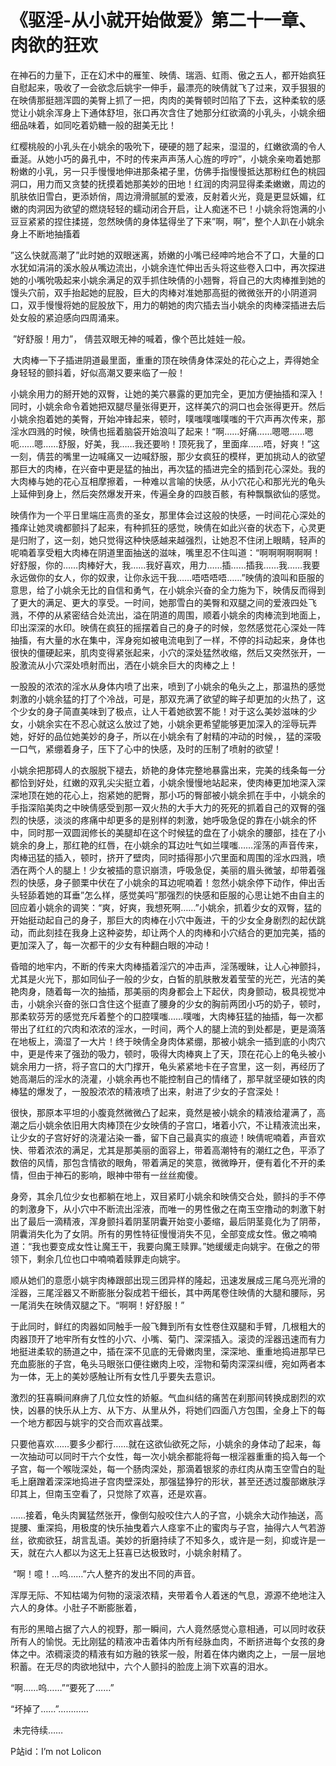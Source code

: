 # 《驱淫-从小就开始做爱》第二十一章、肉欲的狂欢

在神石的力量下，正在幻术中的雁笙、映倩、瑞涵、虹雨、傲之五人，都开始疯狂自慰起来，吸收了一会欲念后姚宇一伸手，最漂亮的映倩就飞了过来，双手狠狠的在映倩那挺翘浑圆的美臀上抓了一把，肉肉的美臀顿时凹陷了下去，这种柔软的感觉让小姚余浑身上下通体舒坦，张口再次含住了她那分红欲滴的小乳头，小姚余细细品味着，如同吃着奶糖一般的甜美无比！

红樱桃般的小乳头在小姚余的吸吮下，硬硬的翘了起来，湿湿的，红嫩欲滴的令人垂涎。从她小巧的鼻孔中，不时的传来声声荡人心旌的哼咛”，小姚余亲吻着她那粉嫩的小乳，另一只手慢慢地伸进那条裙子里，仿佛手指慢慢抵达那粉红色的桃园洞口，用力而又贪婪的抚摸着她那美妙的田地！红润的肉洞显得柔柔嫩嫩，周边的肌肤依旧雪白，更添娇俏，周边滑滑腻腻的爱液，反射着火光，竟是更显妖媚，红嫩的肉洞因为欲望的燃烧轻轻的蠕动闭合开启，让人痴迷不已！小姚余将饱满的小豆豆紧紧的捏住揉搓，忽然映倩的身体猛得坐了下来”啊，啊”，整个人趴在小姚余身上不断地抽搐着

”这么快就高潮了”此时她的双眼迷离，娇嫩的小嘴已经呻吟地合不了口，大量的口水犹如涓涓的溪水般从嘴边流出，小姚余连忙伸出舌头将这些卷入口中，再次探进她的小嘴吮吸起来小姚余满足的双手抓住映倩的小翘臀，将自己的大肉棒推到她的馒头穴前，双手抬起她的屁股，巨大的肉棒对准她那高挺的微微张开的小阴道洞口，双手慢慢将她的屁股放下，用力的朝她的肉穴插去当小姚余的肉棒深插进去后处女般的紧迫感向四周涌来。

 ”好舒服！用力”， 倩芸双眼无神的喊着，像个芭比娃娃一般。

 大肉棒一下子插进阴道最里面，重重的顶在映倩身体深处的花心之上，弄得她全身轻轻的颤抖着，好似高潮又要来临了一般！

小姚余用力的掰开她的双臀，让她的美穴暴露的更加完全，更加方便抽插和深入！同时，小姚余命令着她把双腿尽量张得更开，这样美穴的洞口也会张得更开。然后小姚余抱着她的美臀，开始冲锋起来，顿时，噗嗤噗嗤噗嗤的干穴声再次传来，那淫水四溅的时候，映倩也摇着脑袋开始浪叫了起来！“啊……好痛……嗯嗯……嗯呃……嗯……舒服，好美，我……我还要哟！顶死我了，里面痒……唔，好爽！”这一刻，倩芸的嘴里一边喊痛又一边喊舒服，那少女疯狂的模样，更加挑动人的欲望那巨大的肉棒，在兴奋中更是猛的抽出，再次猛的插进完全的插到花心深处。我的大肉棒与她的花心互相摩擦着，一种难以言喻的快感，从小穴花心和那光光的龟头上延伸到身上，然后突然爆发开来，传遍全身的四肢百骸，有种飘飘欲仙的感觉。

映倩作为一个平日里端庄高贵的圣女，那里体会过这般的快感，一时间花心深处的搔痒让她灵魂都颤抖了起来，有种抓狂的感觉，映倩在如此兴奋的状态下，心灵更是归附了，这一刻，她只觉得这种快感越来越强烈，让她忍不住闭上眼睛，轻声的呢喃着享受粗大肉棒在阴道里面抽送的滋味，嘴里忍不住叫道：“啊啊啊啊啊啊！好舒服，你的……肉棒好大，我……我好喜欢，用力……插……插我……我……我要永远做你的女人，你的奴隶，让你永远干我……唔唔唔唔……”映倩的浪叫和臣服的意思，给了小姚余无比的自信和勇气，在小姚余兴奋的全力施为下，映倩反而得到了更大的满足、更大的享受。一时间，她那雪白的美臀和双腿之间的爱液四处飞溅，不停的从紧密结合处流出，溢在阴道的周围，顺着小姚余的肉棒流到地面上，印出深深的水印。映倩在疯狂的摇摆着自己的身子的时候，忽然感觉花心深处一阵抽搐，有大量的水在集中，浑身宛如被电流电到了一样，不停的抖动起来，身体也很快的僵硬起来，肌肉变得紧张起来，小穴的深处猛然收缩，然后又突然张开，一股激流从小穴深处喷射而出，洒在小姚余巨大的肉棒之上！

一股股的浓浓的淫水从身体内喷了出来，喷到了小姚余的龟头之上，那温热的感觉刺激的小姚余猛的打了个冷战，可是，那双充满了欲望的眸子却更加的火热了，这个少女的身子简直美味到了极点，让人干着她欲罢不能！对于这么美妙滋味的少女，小姚余实在不忍心就这么放过了她，小姚余更希望能够更加深入的淫辱玩弄她，好好的品位她美妙的身子，所以在小姚余有了射精的冲动的时候，，猛的深吸一口气，紧绷着身子，压下了心中的快感，及时的压制了喷射的欲望！

小姚余把那碍人的衣服脱下褪去，娇艳的身体完整地暴露出来，完美的线条每一分都恰到好处，红嫩的双乳尖尖挺立着，小姚余慢慢地站起来，使肉棒更加地深入深深地顶在她的花心上，抱紧她的肥臀，那小巧的臀部被小姚余抓在手中，小姚余的手指深陷美肉之中映倩感受到那一双火热的大手大力的死死的抓着自己的双臀的强烈的快感，淡淡的疼痛中却更多的是别样的刺激，她呼吸急促的靠在小姚余的怀中，同时那一双圆润修长的美腿却在这个时候猛的盘在了小姚余的腰部，挂在了小姚余的身上，那红艳的红唇，在小姚余的耳边吐气如兰噗嗤……淫荡的声音传来，肉棒迅猛的插入，顿时，挤开了壁肉，同时插得那小穴里面和周围的淫水四溅，喷洒在两个人的腿上！少女被插的意识崩溃，呼吸急促，美丽的眉头微皱，却带着强烈的快感，身子颤栗中伏在了小姚余的耳边呢喃着！忽然小姚余停下动作，伸出舌头轻舔着她的耳垂”怎么样，感觉美吗”那强烈的快感和臣服的心思让她不由自主的回应着小姚余的调笑：“爽，好爽，我想死啊……”小姚余，抓着少女的双臀，猛的开始挺动起自己的身子，那巨大的肉棒在小穴中轰进，干的少女全身剧烈的起伏跳动，而此刻挂在我身上这种姿势，却让两个人的肉棒和小穴结合的更加完美，插的更加深入了，每一次都干的少女有种翻白眼的冲动！

昏暗的地牢内，不断的传来大肉棒插着淫穴的冲击声，淫荡暧昧，让人心神颤抖，尤其是火光下，那如同仙子一般的少女，白皙的肌肤散发着莹莹的光芒，光洁的美艳肉身，随着每一次的抽插，那美丽的肉身都会上下起伏，肉身颤动，极具视觉冲击，小姚余兴奋的张口含住这个挺直了腰身的少女的胸前两团小巧的奶子，顿时，那柔软芬芳的感觉充斥着整个的口腔噗嗤……噗嗤，大肉棒狂猛的抽插，每一次都带出了红红的穴肉和浓浓的淫水，一时间，两个人的腿上流的到处都是，更是滴落在地板上，滴湿了一大片！终于映倩全身肉体紧绷，那被小姚余一插到底的小肉穴中，更是传来了强劲的吸力，顿时，吸得大肉棒爽上了天，顶在花心上的龟头被小姚余用力一挤，将子宫口的大门撑开，龟头紧紧地卡在子宫里，这一刻，再经历了她高潮后的淫水的浇灌，小姚余再也不能控制自己的情绪了，那早就坚硬如铁的肉棒猛的爆发了，一股股浓浓的精液喷了出来，射进了少女的子宫深处！

很快，那原本平坦的小腹竟然微微凸了起来，竟然是被小姚余的精液给灌满了，高潮之后小姚余依旧用大肉棒顶在少女映倩的子宫口，堵着小穴，不让精液流出来，让少女的子宫好好的浇灌沾染一番，留下自己最真实的痕迹！映倩呢喃着，声音欢快、带着浓浓的满足，尤其是那美丽的面容上，带着高潮特有的潮红之色，平添了数倍的风情，那包含情欲的眼角，带着满足的笑意，微微睁开，便有着化不开的柔情，但由于神石的影响，眼神中带有一丝丝痴傻。

身旁，其余几位少女也都躺在地上，双目紧盯小姚余和映倩交合处，颤抖的手不停的刺激身下，从小穴中不断流出淫液，而唯一的男性傲之在南玉空撸动的刺激下射出了最后一滴精液，浑身颤抖着阴茎阴囊开始变小萎缩，最后阴茎竟化为了阴蒂，阴囊消失化为了女阴。所有的男性特征慢慢消失不见，全部变成女性。傲之喃喃道：“我也要变成女性让魔王干，我要向魔王赎罪。”她缓缓走向姚宇。在傲之的带领下，剩余几位也口中喃喃着赎罪走向姚宇。

顺从她们的意愿小姚宇肉棒跟部出现三团异样的隆起，迅速发展成三尾乌亮光滑的淫器，三尾淫器又不断膨胀分裂成若干细长，其中两尾卷住映倩的大腿和腰际，另一尾消失在映倩双腿之下。“啊啊！好舒服！”

于此同时，鲜红的肉器如同触手一般飞舞到所有女性卷住双腿和手臂，几根粗大的肉器顶开了地牢所有女性的小穴、小嘴、菊门、深深插入。滚烫的淫器迅速而有力地挺进柔软的肠道之中，插在深不见底的无骨嫩肉里，深深地、重重地捣进那早已充血膨胀的子宫，龟头马眼张口便往嫩肉上咬，淫物和菊肉深深纠缠，宛如两者本为一体，无上的美妙感触让所有女性几乎要失去意识。

激烈的狂喜瞬间麻痹了几位女性的娇躯。气血纠结的痛苦在刹那间转换成剧烈的欢快，凶暴的快乐从上方、从下方、从里从外，将她们四面八方包围，全身上下的每一个地方都因与姚宇的交合而欢喜战栗。

只要他喜欢……要多少都行……就在这欲仙欲死之际，小姚余的身体动了起来，每一次抽动可以同时干六个女性，每一次小姚余都能将每一根淫器重重的捣入每一个子宫，每一个喉咙深处，每一个肠肉深处，那滴着银浆的赤红肉从南玉空雪白的耻毛上磨蹭着深深地捣进子宫肉壁深处，那强猛狰狞的形状，甚至还透过腹部嫩肤浮印其上，但南玉空看了，只觉除了欢喜，还是欢喜。 

……接着，龟头肉翼猛然张开，像倒勾般咬住六人的子宫，小姚余大动作抽送，高提腰、重深捣，用极度的快乐抽曳着六人痉挛不止的蜜肉与子宫，抽得六人气若游丝，欲痴欲狂，胡言乱语。美妙的折磨持续了不知多久，或许是一刻，抑或许是一天，就在六人都以为这无上狂喜已达极致时，小姚余射精了。

 “啊！噫！…呜……”六人整齐的发出不同的声音。

浑厚无际、不知枯竭为何物的滚滚浓精，夹带着令人着迷的气息，源源不绝地注入六人的身体。小肚子不断膨胀着， 

有形的黑暗占据了六人的视野，那一瞬间，六人竟然感觉心意相通，可以同时收获所有人的愉悦。无比刚猛的精液冲击着体内所有经脉血肉，不断挤进每个女孩的身体之中。浓稠滚烫的精液有如方融的铁浆一般，附着在体内嫩肉之上，一层一层地积蓄。在无尽的肉欲地狱中，六个人颤抖的脸庞上淌下欢喜的泪水。

“啊……呜……”“要死了……”

“坏掉了……”…………

 未完待续……

P站id：I’m not Lolicon